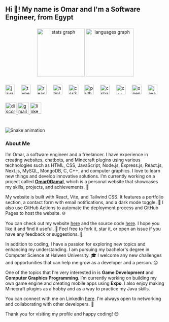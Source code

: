 <h2 align="left">Hi 👋! My name is Omar and I'm a Software Engineer, from Egypt</h2>

###

<div align="center">
  <img src="https://github-readme-stats.vercel.app/api?username=Omar0Gamal&hide_title=false&hide_rank=false&show_icons=true&include_all_commits=true&count_private=true&disable_animations=false&theme=dracula&locale=en&hide_border=false" height="150" alt="stats graph"  />
  <img src="https://github-readme-stats.vercel.app/api/top-langs?username=Omar0Gamal&locale=en&hide_title=false&layout=compact&card_width=320&langs_count=5&theme=dracula&hide_border=false" height="150" alt="languages graph"  />
</div>

###

<div align="left">
  <img src="https://cdn.jsdelivr.net/gh/devicons/devicon/icons/javascript/javascript-original.svg" height="30" alt="javascript logo"  />
  <img width="12" />
  <img src="https://cdn.jsdelivr.net/gh/devicons/devicon/icons/typescript/typescript-original.svg" height="30" alt="typescript logo"  />
  <img width="12" />
  <img src="https://cdn.jsdelivr.net/gh/devicons/devicon/icons/react/react-original.svg" height="30" alt="react logo"  />
  <img width="12" />
  <img src="https://cdn.jsdelivr.net/gh/devicons/devicon/icons/html5/html5-original.svg" height="30" alt="html5 logo"  />
  <img width="12" />
  <img src="https://cdn.jsdelivr.net/gh/devicons/devicon/icons/css3/css3-original.svg" height="30" alt="css3 logo"  />
  <img width="12" />
  <img src="https://cdn.jsdelivr.net/gh/devicons/devicon/icons/python/python-original.svg" height="30" alt="python logo"  />
  <img width="12" />
  <img src="https://cdn.jsdelivr.net/gh/devicons/devicon/icons/csharp/csharp-original.svg" height="30" alt="csharp logo"  />
  <img width="12" />
  <img src="https://cdn.jsdelivr.net/gh/devicons/devicon@latest/icons/cplusplus/cplusplus-original.svg" height="30" alt="c++ logo"  />
  <img width="12" />
  <img src="https://cdn.jsdelivr.net/gh/devicons/devicon@latest/icons/opengl/opengl-plain.svg" height="30" alt="opengl logo"  />
  <img width="12" />
  <img src="https://cdn.jsdelivr.net/gh/devicons/devicon@latest/icons/java/java-original.svg" height="30" alt="java logo"  />
</div>

###

<div align="left">
  <a href="https://discord.com/users/339987951112945664" target="_blank">
    <img src="https://img.shields.io/static/v1?message=Discord&logo=discord&label=&color=7289DA&logoColor=white&labelColor=&style=for-the-badge" height="35" alt="discord logo" />
  </a>
  <a href="mailto:omar.gamal.m@gmail.com" target="_blank">
    <img src="https://img.shields.io/static/v1?message=Gmail&logo=gmail&label=&color=D14836&logoColor=white&labelColor=&style=for-the-badge" height="35" alt="gmail logo" />
  </a>
  <a href="https://www.linkedin.com/in/omar-gamal-091044168/" target="_blank">
    <img src="https://img.shields.io/static/v1?message=LinkedIn&logo=linkedin&label=&color=0077B5&logoColor=white&labelColor=&style=for-the-badge" height="35" alt="linkedin logo" />
  </a>
</div>

###

<br clear="both">

<img src="https://raw.githubusercontent.com/maurodesouza/maurodesouza/output/snake.svg" alt="Snake animation" />

###

### About Me

I’m Omar, a software engineer and a freelancer. I have experience in creating websites, chatbots, and Minecraft plugins using various technologies such as HTML, CSS, JavaScript, Node.js, Express.js, React.js, Next.js, MySQL, MongoDB, C, C++, and computer graphics. I love to learn new things and develop innovative solutions. I’m currently working on a project called [**Omar0Gamal**](https://github.com/Omar0Gamal/omar0gamal.github.io), which is a personal website that showcases my skills, projects, and achievements. 🚀

My website is built with React, Vite, and Tailwind CSS. It features a portfolio section, a contact form with email notifications, and a dark mode toggle. 🌙 I also use GitHub Actions to automate the deployment process and GitHub Pages to host the website. 🌐

You can check out my website [here](https://omar0gamal.github.io/) and the source code [here](https://github.com/Omar0Gamal/omar0gamal.github.io). I hope you like it and find it useful. 🙌 Feel free to fork it, star it, or open an issue if you have any feedback or suggestions. 💬

In addition to coding, I have a passion for exploring new topics and enhancing my understanding. I am pursuing my bachelor's degree in Computer Science at Halwen University. 🎓 I welcome any new challenges and opportunities that can help me grow as a developer and a person. 😊

One of the topics that I'm very interested in is **Game Development** and **Computer Graphics Programming**. I’m currently working on building my own game engine and creating mobile apps using **Expo**. I also enjoy making Minecraft plugins as a hobby and as a way to practice my Java skills.

You can connect with me on LinkedIn [here](https://www.linkedin.com/in/omar-gamal-091044168/). I'm always open to networking and collaborating with other developers. 👋

Thank you for visiting my profile and happy coding! 😊

